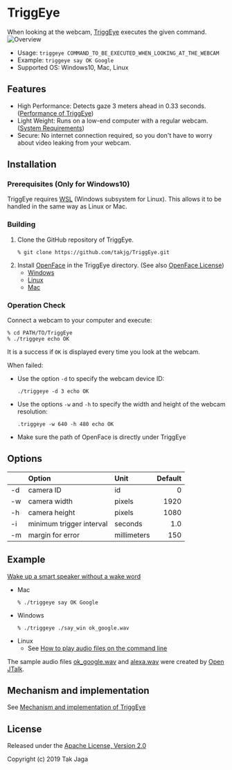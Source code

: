# TriggEye

When looking at the webcam, [TriggEye](https://github.com/takjg/TriggEye) executes the given command.
![Overview](https://user-images.githubusercontent.com/34579033/63515725-755d7900-c526-11e9-9a2e-9c0453d8899d.png)
    
- Usage: `triggeye COMMAND_TO_BE_EXECUTED_WHEN_LOOKING_AT_THE_WEBCAM`
- Example: `triggeye say OK Google`
- Supported OS: Windows10, Mac, Linux

## Features

- High Performance: Detects gaze 3 meters ahead in 0.33 seconds. ([Performance of TriggEye](https://scrapbox.io/smart-home/TriggEye%E3%81%AE%E6%80%A7%E8%83%BD%E8%A9%95%E4%BE%A1))
- Light Weight: Runs on a low-end computer with a regular webcam. ([System Requirements](https://scrapbox.io/smart-home/TriggEye%E3%81%AE%E6%9D%90%E6%96%99%E8%B2%BB))
- Secure: No internet connection required, so you don't have to worry about video leaking from your webcam.

## Installation 

### Prerequisites (Only for Windows10)

TriggEye requires [WSL](https://docs.microsoft.com/ja-jp/windows/wsl/about) (Windows subsystem for Linux). This allows it to be handled in the same way as Linux or Mac.

### Building

1. Clone the GitHub repository of TriggEye.
   ```
   % git clone https://github.com/takjg/TriggEye.git
   ```
1. Install [OpenFace](https://github.com/TadasBaltrusaitis/OpenFace) in the TriggEye directory. (See also [OpenFace License](https://github.com/TadasBaltrusaitis/OpenFace/blob/master/OpenFace-license.txt))
    - [Windows](https://github.com/TadasBaltrusaitis/OpenFace/wiki/Windows-Installation)
    - [Linux](https://github.com/TadasBaltrusaitis/OpenFace/wiki/Unix-Installation)
    - [Mac](https://github.com/TadasBaltrusaitis/OpenFace/wiki/Mac-installation)

### Operation Check

Connect a webcam to your computer and execute:
```
% cd PATH/TO/TriggEye
% ./triggeye echo OK
```
It is a success if `OK` is displayed every time you look at the webcam.

When failed:
- Use the option `-d` to specify the webcam device ID:
  ```
  ./triggeye -d 3 echo OK
  ```
- Use the options `-w` and `-h` to specify the width and height of the webcam resolution:
  ```
  .triggeye -w 640 -h 480 echo OK
  ```
- Make sure the path of OpenFace is directly under TriggEye

## Options

|    | Option                   | Unit        | Default |
|:---|:-------------------------|:------------|--------:|
| -d | camera ID                | id          |       0 |
| -w | camera width             | pixels      |    1920 |
| -h | camera height            | pixels      |    1080 |
| -i | minimum trigger interval | seconds     |     1.0 |
| -m | margin for error         | millimeters |     150 |

## Example

[Wake up a smart speaker without a wake word](https://scrapbox.io/smart-home/%E8%A6%8B%E3%81%A4%E3%82%81%E3%82%8B%E3%81%A0%E3%81%91%E3%81%A7%E3%82%B9%E3%83%9E%E3%83%BC%E3%83%88%E3%82%B9%E3%83%94%E3%83%BC%E3%82%AB%E3%83%BC%E3%82%92%E8%B5%B7%E5%8B%95%E3%81%99%E3%82%8B%E6%96%B9%E6%B3%95)

- Mac
  ```
  % ./triggeye say OK Google
  ```
- Windows
  ```
  % ./triggeye ./say_win ok_google.wav
  ```
- Linux
  - See [How to play audio files on the command line](https://scrapbox.io/smart-home/%E9%9F%B3%E5%A3%B0%E3%81%AE%E5%86%8D%E7%94%9F%E3%82%B3%E3%83%9E%E3%83%B3%E3%83%89)

The sample audio files [ok_google.wav](https://raw.githubusercontent.com/takjg/TriggEye/master/ok_google.wav) and [alexa.wav](https://raw.githubusercontent.com/takjg/TriggEye/master/alexa.wav) were created by [Open JTalk](http://open-jtalk.sp.nitech.ac.jp/index.php).

## Mechanism and implementation

See [Mechanism and implementation of TriggEye](https://scrapbox.io/smart-home/TriggEye%E3%81%AE%E4%BB%95%E7%B5%84%E3%81%BF)

## License

Released under the [Apache License, Version 2.0](http://www.apache.org/licenses/LICENSE-2.0)

Copyright (c) 2019 Tak Jaga
